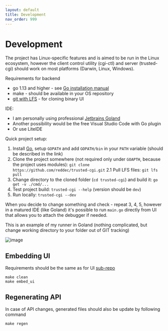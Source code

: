 ```yaml
---
layout: default
title: Development
nav_order: 999
---
```

# Development

The project has Linux-specific features and is aimed to be run in the Linux ecosystem, however
the client control utility (cgi-ctl) and server (trusted-cgi) should work on most platforms (Darwin, Linux, Windows).

Requirements for backend

* go 1.13 and higher - see [Go installation manual](https://golang.org/doc/install)
* make - should be available in your OS repository
* [git with LFS](https://git-lfs.github.com/) - for cloning binary UI

IDE:

* I am personally using professional [Jetbrains Goland](https://www.jetbrains.com/go/)
* Another possibility would be the free Visual Studio Code with Go plugin
* Or use LiteIDE

Quick project setup:

1. Install  [Go](https://golang.org/doc/install), setup `GOPATH` and add `GOPATH/bin` in your `PATH` variable (should be described in the link)
2. Clone the project somewhere (not required only under `GOAPTH`, because the project uses modules): `git clone https://github.com/reddec/trusted-cgi.git`
2.1 Pull LFS files: `git lfs pull`
3. Change directory to the cloned folder (`cd trusted-cgi`) and build it: `go get -v ./cmd/...`
4. Test project build: `trusted-cgi --help` (version should be `dev`)
5. Run locally: `trusted-cgi --dev`

When you decide to change something and check - repeat 3, 4, 5, however in a matured IDE (like Goland) it's
possible to run `main.go` directly from UI that allows you to attach the debugger if needed.

This is an example of my runner in Goland (nothing complicated, but change working directory to your folder out of GIT tracking)

![image](https://user-images.githubusercontent.com/6597086/83396622-d9568b80-a42e-11ea-8be4-93f7b4cff0c2.png)
  

## Embedding UI

Requirements should be the same as for UI [sub-repo](https://github.com/reddec/trusted-cgi-ui)

```shell
make clean
make embed_ui
```

## Regenerating API

In case of API changes, generated files should also be update by following command

```shell
make regen
```
